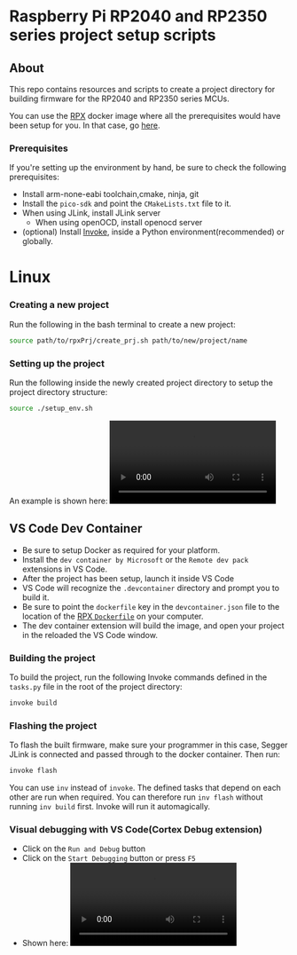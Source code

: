 # Raspberry Pi RP2040 and RP2350 series project setup scripts
## About
This repo contains resources and scripts to create a project directory for building firmware for the RP2040 and RP2350 series MCUs.

You can use the [RPX](https://github.com/raynayx/rpxContainer) docker image where all the prerequisites would have been setup for you.
In that case, go [here](#linux).

### Prerequisites
If you're setting up the environment by hand, be sure to check the following prerequisites:
- Install arm-none-eabi toolchain,cmake, ninja, git
- Install the `pico-sdk` and point the `CMakeLists.txt` file to it.
- When using JLink, install JLink server 
    - When using openOCD, install openocd server
- (optional) Install [Invoke](https://www.pyinvoke.org/installing.html), inside a Python environment(recommended) or globally.  


# Linux
### Creating a new project
Run the following in the bash terminal to create a new project:
```bash
source path/to/rpxPrj/create_prj.sh path/to/new/project/name
```

### Setting up the project
Run the following inside the newly created project directory
to setup the project directory structure:
```bash
source ./setup_env.sh
```

An example is shown here:
<video src="https://github.com/user-attachments/assets/4481f244-9004-43cb-96c6-3bc305451233" controls="controls"></video>


## VS Code Dev Container
- Be sure to setup Docker as required for your platform.
- Install the `dev container by Microsoft` or the `Remote dev pack` extensions in VS Code.
- After the project has been setup, launch it inside VS Code
- VS Code will recognize the `.devcontainer` directory and 
prompt you to build it.
- Be sure to point the `dockerfile` key in the `devcontainer.json` file to the location of the [RPX `Dockerfile`](https://github.com/raynayx/rpxContainer) on your computer.
- The dev container extension will build the image, and open your project in the reloaded the VS Code window.


### Building the project
To build the project, run the following Invoke commands defined in the `tasks.py` file in the root of the project directory:
```bash
invoke build
```
### Flashing the project
To flash the built firmware, make sure your programmer in this case, Segger JLink is connected and passed through to the docker container.
Then run:
```bash
invoke flash
```

You can use `inv` instead of `invoke`. The defined tasks that depend on each other are run when required.
You can therefore run `inv flash` without running `inv build` first. Invoke will run it automagically.

### Visual debugging with VS Code(Cortex Debug extension)
- Click on the `Run and Debug` button
- Click on the `Start Debugging` button or press `F5`
- Shown here:
<video src="https://github.com/user-attachments/assets/1d022889-8f8c-42bd-8c4a-9c33c71aed86" controls="controls"></video>

<!-- # Windows
- If PowerShell execution is disabled, run:
    `Set-ExecutionPolicy RemoteSigned` in a PowerShell terminal with administrative privileges
-  -->



